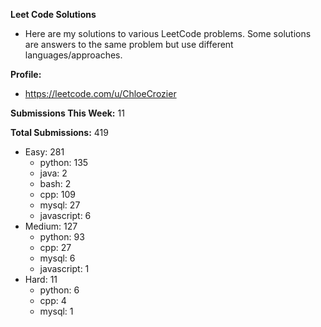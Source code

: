 **Leet Code Solutions**

- Here are my solutions to various LeetCode problems. Some solutions are answers to the same problem but use different languages/approaches.

**Profile:**

- https://leetcode.com/u/ChloeCrozier

**Submissions This Week:** 11

**Total Submissions:** 419
- Easy: 281
  - python: 135
  - java: 2
  - bash: 2
  - cpp: 109
  - mysql: 27
  - javascript: 6
- Medium: 127
  - python: 93
  - cpp: 27
  - mysql: 6
  - javascript: 1
- Hard: 11
  - python: 6
  - cpp: 4
  - mysql: 1